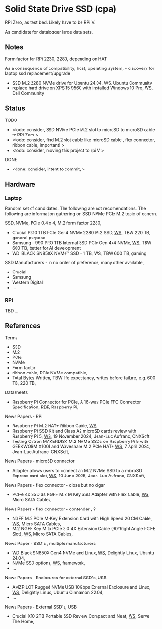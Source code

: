 # Solid State Drive SSD (cpa)

RPi Zero, as test bed. Likely have to be RPi V. 

As candidate for datalogger large data sets.

## Notes

Form factor for RPi 2230, 2280, depending on HAT

As a consequence of compatibility, host, operating system, - discovery for laptop ssd replacement/upgrade
* SSD M.2 2280 NVMe drive for Ubuntu 24.04, [WS](https://discourse.ubuntu.com/t/ssd-m-2-2280-nvme-drive-for-ubuntu-24-04/68002/1), Ubuntu Community
* replace hard drive on XPS 15 9560 with installed Windows 10 Pro, [WS](https://www.dell.com/community/en/conversations/xps/replace-hard-drive-on-xps-15-9560-with-installed-windows-10-pro/68d2de3f8ca2284a249873ae?page=1), Dell Community

## Status
TODO
* <todo: consider, SSD NVMe PCIe M.2 slot to microSD to microSD cable to RPi Zero >
* <todo: consider, find M.2 slot cable like microSD cable , flex connector, ribbon cable, important! >
* <todo: consider, moving this project to rpi V >

DONE
* <done: consider, intent to commit, >

## Hardware

### Laptop

Random set of candidates. The following are not recomendations. The following are information gathering on SSD NVMe PCIe M.2 topic of conern.

SSD, NVMe, PCIe 0.4 x 4, M.2 form factor 2280, 
* Crucial P310 1TB PCIe Gen4 NVMe 2280 M.2 SSD, [WS](https://uk.crucial.com/ssd/p310/CT1000P310SSD8), TBW 220 TB, general purpose
* Samsung - 990 PRO 1TB Internal SSD PCle Gen 4x4 NVMe, [WS](https://www.samsung.com/uk/memory-storage/nvme-ssd/990-pro-1tb-nvme-pcie-gen-4-mz-v9p1t0bw/), TBW 600 TB, better for AI development
* WD_BLACK SN850X NVMe™ SSD - 1 TB, [WS](https://shop.sandisk.com/en-gb/products/ssd/internal-ssd/wd-black-sn850x-nvme-ssd?sku=WDS100T2X0E-00BCA0), TBW 600 TB, gaming

SSD Manufacturers - in no order of preference, many other available, 
* Crucial
* Samsung 
* Western Digital
* ...

### RPi 

TBD ...

## References

Terms
* SSD
* M.2
* PCIe
* NVMe
* Form factor
* ribbon cable, PCIe NVMe compatible, 
* Total Bytes Written, TBW life expectancy, writes before failure, e.g. 600 TB, 220 TB, 

Datasheets
* Raspberry Pi Connector for PCIe, A 16-way PCIe FFC Connector Specification, [PDF](https://datasheets.raspberrypi.com/pcie/pcie-connector-standard.pdf), Raspberry Pi, 

News Papers - RPi
* Raspberry Pi M.2 HAT+ Ribbon Cable, [WS](https://forums.raspberrypi.com/viewtopic.php?t=372574&sid=8d5e9bd306227c84372bb0f70582d533)
* Raspberry Pi SSD Kit and Class A2 microSD cards review with Raspberry Pi 5, [WS](https://www.cnx-software.com/2024/11/19/raspberry-pi-ssd-kit-and-class-a2-microsd-cards-review-with-raspberry-pi-5/), 19 November 2024, Jean-Luc Aufranc, CNXSoft
* Testing Cytron MAKERDISK M.2 NVMe SSDs on Raspberry Pi 5 with GEEKWORM X1001 and Waveshare M.2 PCIe HAT+ [WS](https://www.cnx-software.com/2024/04/07/review-cytron-makerdisk-nvme-ssd-raspberry-pi-5-geekworm-x1001-waveshare-m2-pcie-hat/), 7 April 2024, Jean-Luc Aufranc, CNXSoft,

News Papers - microSD connector
* Adapter allows users to connect an M.2 NVMe SSD to a microSD Express card slot, [WS](https://www.cnx-software.com/2025/06/10/adapter-allows-users-to-connect-an-m-2-nvme-ssd-to-a-microsd-express-card-slot/), 10 June 2025, Jean-Luc Aufranc, CNXSoft, 

News Papers - flex connector - close but no cigar
* PCI-e 4x SSD as NGFF M.2 M Key SSD Adapter with Flex Cable, [WS](https://www.microsatacables.com/pci-e-4x-ssd-as-ngff-m-2-m-key-ssd-adapter-with-flex-cable-m2-1171-4x), Micro SATA Cables, 

News Papers - flex connector - contender , ?
* NGFF M.2 PCIe M-Key Extension Card with High Speed 20 CM Cable, [WS](https://www.microsatacables.com/ngff-m-2-pcie-m-key-extension-card-with-high-speed-20-cm-cable), Micro SATA Cables, 
* M.2 NGFF Key M to PCIe 3.0 4X Extension Cable (90°Right Angle PCI-E Slot), [WS](https://www.microsatacables.com/m-2-ngff-key-m-to-pcie-3-0-4x-extension-cable-90-right-angle-pci-e-slot), Micro SATA Cables, 

News Paper - SSD's , multiple manufacturers
* WD Black SN850X Gen4 NVMe and Linux, [WS](https://delightlylinux.wordpress.com/2024/05/09/wd-black-sn850x-gen4-nvme-and-linux/), Delightly Linux, Ubuntu 24.04, 
* NVMe SSD options, [WS](https://community.frame.work/t/nvme-ssd-options/864?u=codeasm), framework, 
* ...

News Papers - Enclosures for external SSD's, USB
* AMZPILOT Rugged NVMe USB 10Gbps External Enclosure and Linux, [WS](https://delightlylinux.wordpress.com/2023/11/10/amzpilot-rugged-nvme-usb-10gbps-external-enclosure-and-linux/), Delightly Linux, Ubuntu Cinnamon 22.04, 
* ...

News Papers - External SSD's, USB
* Crucial X10 2TB Portable SSD Review Compact and Neat, [WS](https://www.servethehome.com/crucial-x10-2tb-portable-ssd-review-compact-and-neat/), Serve The Home, 

